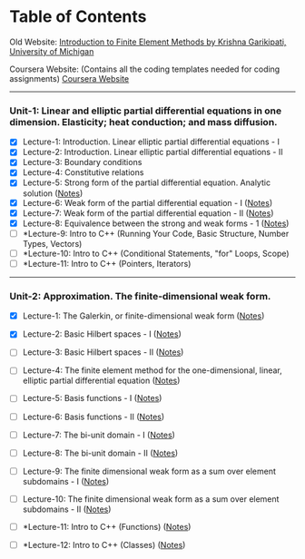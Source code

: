 # Table of Contents
Old Website: [Introduction to Finite Element Methods by Krishna Garikipati, University of Michigan](https://open.umich.edu/find/open-educational-resources/engineering/introduction-finite-element-methods)

Coursera Website: (Contains all the coding templates needed for coding assignments) [Coursera Website](https://www.coursera.org/learn/finite-element-method/home/week/1)
___

### Unit-1: Linear and elliptic partial differential equations in one dimension. Elasticity; heat conduction; and mass diffusion.
- [x] Lecture-1: Introduction. Linear elliptic partial differential equations - I
- [x] Lecture-2: Introduction. Linear elliptic partial differential equations - II
- [x] Lecture-3: Boundary conditions
- [x] Lecture-4: Constitutive relations
- [x] Lecture-5: Strong form of the partial differential equation. Analytic solution ([Notes](https://github.com/MekaSaiKrishna/FEM_UMich/blob/main/LectureNotes/Unit1/Lec_01_05.md))
- [x] Lecture-6: Weak form of the partial differential equation - I ([Notes](https://github.com/MekaSaiKrishna/FEM_UMich/blob/main/LectureNotes/Unit1/Lec_01_06.md))
- [x] Lecture-7: Weak form of the partial differential equation - II ([Notes](https://github.com/MekaSaiKrishna/FEM_UMich/blob/main/LectureNotes/Unit1/Lec_01_07.md))
- [x] Lecture-8: Equivalence between the strong and weak forms - 1 ([Notes](https://github.com/MekaSaiKrishna/FEM_UMich/blob/main/LectureNotes/Unit1/Lec_01_08.md))
- [ ] *Lecture-9: Intro to C++ (Running Your Code, Basic Structure, Number Types, Vectors)
- [ ] *Lecture-10: Intro to C++ (Conditional Statements, "for" Loops, Scope)
- [ ] *Lecture-11: Intro to C++ (Pointers, Iterators)

___

### Unit-2: Approximation. The finite-dimensional weak form.
- [x] Lecture-1: The Galerkin, or finite-dimensional weak form ([Notes](https://github.com/MekaSaiKrishna/FEM_UMich/blob/main/LectureNotes/Unit2/Lec_02_01.md))
- [x] Lecture-2: Basic Hilbert spaces - I ([Notes](https://github.com/MekaSaiKrishna/FEM_UMich/blob/main/LectureNotes/Unit2/Lec_02_02.md))
- [ ] Lecture-3: Basic Hilbert spaces - II ([Notes](https://github.com/MekaSaiKrishna/FEM_UMich/blob/main/LectureNotes/Unit2/Lec_02_03.md))
- [ ] Lecture-4: The finite element method for the one-dimensional, linear, elliptic partial differential equation ([Notes](https://github.com/MekaSaiKrishna/FEM_UMich/blob/main/LectureNotes/Unit2/Lec_02_04.md))
- [ ] Lecture-5: Basis functions - I ([Notes](https://github.com/MekaSaiKrishna/FEM_UMich/blob/main/LectureNotes/Unit2/Lec_02_05.md))
- [ ] Lecture-6: Basis functions - II ([Notes](https://github.com/MekaSaiKrishna/FEM_UMich/blob/main/LectureNotes/Unit2/Lec_02_06.md))
- [ ] Lecture-7: The bi-unit domain - I ([Notes](https://github.com/MekaSaiKrishna/FEM_UMich/blob/main/LectureNotes/Unit2/Lec_02_07.md))
- [ ] Lecture-8: The bi-unit domain - II ([Notes](https://github.com/MekaSaiKrishna/FEM_UMich/blob/main/LectureNotes/Unit2/Lec_02_08.md))
- [ ] Lecture-9: The finite dimensional weak form as a sum over element subdomains - I ([Notes](https://github.com/MekaSaiKrishna/FEM_UMich/blob/main/LectureNotes/Unit2/Lec_02_09.md))
- [ ] Lecture-10: The finite dimensional weak form as a sum over element subdomains - II ([Notes](https://github.com/MekaSaiKrishna/FEM_UMich/blob/main/LectureNotes/Unit2/Lec_02_10.md))
- [ ] *Lecture-11: Intro to C++ (Functions) ([Notes](https://github.com/MekaSaiKrishna/FEM_UMich/blob/main/LectureNotes/Unit2/Lec_02_11.md))
- [ ] *Lecture-12: Intro to C++ (Classes) ([Notes](https://github.com/MekaSaiKrishna/FEM_UMich/blob/main/LectureNotes/Unit2/Lec_02_12.md))


























 

